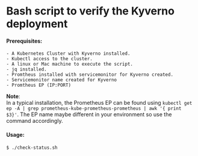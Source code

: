  # Bash script to verify the Kyverno deployment

#### Prerequisites:
    - A Kubernetes Cluster with Kyverno installed.
    - Kubectl access to the cluster.
    - A linux or Mac machine to execute the script.
    - jq installed. 
    - Promtheus installed with servicemonitor for Kyverno created. 
    - Servicemonitor name created for Kyverno
    - Promtheus EP (IP:PORT)

__Note__: <br />
In a typical installation, the Prometheus EP can be found using `kubectl get ep -A | grep prometheus-kube-prometheus-prometheus | awk '{ print $3}'`. The EP name maybe different in your environment so use the command accordingly. 

#### Usage: 
```
$ ./check-status.sh
```
